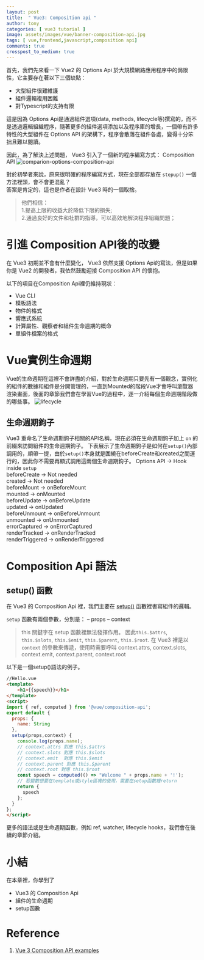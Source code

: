 ```yaml
---
layout: post
title:  " Vue3: Composition api "
author: tony
categories: [ vue3 tutorial ]
image: assets/images/vue/banner-composition-api.jpg
tags: [ vue,frontend,javascript,composition api]
comments: true
crosspost_to_medium: true
---
```

首先，我們先來看一下 Vue2 的 Options Api 於大規模網路應用程序中的侷限性，它主要存在著以下三個缺點：
- 大型組件很難維護
- 組件邏輯複用困難
- 對Typescript的支持有限

這是因為 Options Api是通過組件選項(data, methods, lifecycle等)撰寫的，而不是透過邏輯組織程序，隨著更多的組件選項添加以及程序庫的增長，一個帶有許多特性的大型組件在 Options API 的架構下，程序會散落在組件各處，變得十分笨拙且難以閱讀。

因此，為了解決上述問題， Vue3 引入了一個新的程序編寫方式： Composition API
![comparion-options-composition-api](../../assets/images/vue/comparision-option-api-composition-api.png)

對於初學者來說，原來很明確的程序編寫方式，現在全部都存放在 `stepup()` 一個方法裡頭，會不會更混亂？  
答案是肯定的，這也是作者在設計 Vue3 時的一個取捨。
> 他們相信：  
> 1.提高上限的收益大於降低下限的損失;  
> 2.通過良好的文件和社群的指導，可以高效地解決程序組織問題；

# 引進 Composition API後的改變
在 Vue3 初期並不會有什麼變化， Vue3 依然支援 Options Api的寫法，但是如果你是 Vue2 的開發者，我依然鼓勵迎接 Composition API 的懷抱。

以下的項目在Composition Api裡仍維持現狀：
- Vue CLI
- 模板語法
- 物件的格式
- 響應式系統
- 計算屬性、觀察者和組件生命週期的概命
- 單組件檔案的格式

# Vue實例生命週期
Vue的生命週期在這裡不會詳盡的介紹，對於生命週期只要先有一個觀念，實例化的組件的數據和組件是分開管理的，一直到Mounted的階段Vue才會呼叫瀏覽器渲染畫面，後面的章節我們會在學習Vue的過程中，逐一介紹每個生命週期階段做的哪些事。
![lifecycle](../../assets/images/vue/vue-lifecycle.png)
## 生命週期鉤子
Vue3 重命名了生命週期鉤子相關的API名稱，現在必須在生命週期鉤子加上 `on` 的前綴來訪問組件的生命週期鉤子。
下表展示了生命週期鉤子是如何在`setup()`內部調用的，順帶一提，由於`setup()`本身就是圍繞在beforeCreate和created之間運行的，因此你不需要再顯式調用這兩個生命週期鉤子。
Options API	    ->  Hook inside `setup`  
beforeCreate    ->  Not needed  
created	        ->  Not needed  
beforeMount	    ->  onBeforeMount  
mounted	        ->  onMounted  
beforeUpdate    ->  onBeforeUpdate  
updated	        ->  onUpdated  
beforeUnmount   ->  onBeforeUnmount  
unmounted       ->  onUnmounted  
errorCaptured   ->  onErrorCaptured  
renderTracked   ->  onRenderTracked  
renderTriggered ->  onRenderTriggered  

# Composition Api 語法
## setup() 函數
在 Vue3 的 Composition Api 裡，我們主要在 [setup()](https://vue-composition-api-rfc.netlify.com/api.html#setup) 函數裡書寫組件的邏輯。

`setup` 函數有兩個參數，分別是：
– props
– context

> this 關鍵字在 setup 函數裡無法發揮作用。
> 因此`this.$attrs`, `this.$slots`, `this.$emit`, `this.$parent`, `this.$root`. 在 Vue3 裡是以 `context` 的參數來傳遞，使用時需要呼叫 context.attrs, context.slots, context.emit, context.parent, context.root

以下是一個setup()語法的例子。
```html
//Hello.vue
<template>
    <h1>{{speech}}</h1>
</template>
<script>
import { ref, computed } from '@vue/composition-api';
export default {
  props: {
    name: String
  },
  setup(props,context) {
    console.log(props.name);
    // context.attrs 對應 this.$attrs
    // context.slots 對應 this.$slots
    // context.emit  對應 this.$emit
    // context.parent 對應 this.$parent
    // context.root 對應 this.$root
    const speech = computed(() => "Welcome " + props.name + '!');
    // 若變數想要在template或style區塊的使用，需要在setup函數裡return
    return {
      speech
    };
  }
};
</script>
```

更多的語法或是生命週期函數，例如 ref, watcher, lifecycle hooks，我們會在後續的章節介紹。
# 小結
在本章裡，你學到了
- Vue3 的 Composition Api
- 組件的生命週期
- setup函數


# Reference
1. [Vue 3 Composition API examples](https://github.com/ShetlandJ/Vue3Todo)

